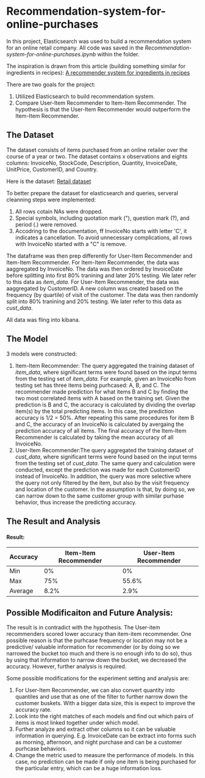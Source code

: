 # Recommendation-system-for-online-purchases
In this project, Elasticsearch was used to build a recommendation system for an online retail company. All code was saved in the _Recommendation-system-for-online-purchases.ipynb_ within the folder. 

The inspiration is drawn from this article (building something similar for ingredients in recipes): [A recommender system for ingredients in recipes](https://qbox.io/blog/building-simple-recommender-systems-for-elasticsearch-1) 

There are two goals for the project:
1. Utilized Elasticsearch to build recommendation system.
2. Compare User-Item Recommender to Item-Item Recommender. The hypothesis is that the User-Item Recommender would outperform the Item-Item Recommender.

## The Dataset
The dataset consists of items purchased from an online retailer over the course of a year or two.
The dataset contains x observations and eights columns: InvoiceNo, StockCode, Description, Quantity, InvoiceDate, UnitPrice, CustomerID, and Country. 

Here is the dataset: [Retail dataset](https://archive.ics.uci.edu/ml/datasets/online+retail#)

To better prepare the dataset for elasticsearch and queries, serveral cleanning steps were implemented:
1. All rows cotain NAs were dropped.
2. Special symbols, including quotation mark ("), question mark (?), and period (.) were removed.
3. Accodring to the documentation, ff InvoiceNo starts with letter 'C', it indicates a cancellation. To avoid unnecessary complications, all rows with InvoiceNo started with a "C" is remove.

The dataframe was then prep differently for User-Item Recommender and Item-Item Recommender.
For Item-Item Recommender, the data was aaggregated by InvoiceNo. The data was then ordered by InvoiceDate before splitting into first 80% tranining and later 20% testing. We later refer to this data as _item_data_.
For User-Item Recommender, the data was aaggregated by CustomerID. A new column was created based on the frequency (by quartile) of visit of the customer. The data was then randomly split into 80% tranining and 20% testing. We later refer to this data as _cust_data_.

All data was fling into kibana.

## The Model
3 models were constructed:
1. Item-Item Recommender: The query aggregated the training dataset of _item_data_, where significant terms were found based on the input terms from the testing set of _item_data_. For example, given an InvoiceNo from testing set has three items being purhcased: A, B, and C. The recommender made prediction for what items B and C by finding the two most correlated items with A based on the training set. Given the prediction is B and C, the accuracy is calculated by dividing the overlap item(s) by the total predicting items. In this case, the prediction accuracy is 1/2 = 50%. After repeating this same procedures for item B and C, the accuracy of an InvoiceNo is calculated by avergaing the prediction accuracy of all items. The final accuracy of the Item-Item Recommender is calculated by taking the mean accuracy of all InvoiceNo.
2. User-Item Recommender:The query aggregated the training dataset of _cust_data_, where significant terms were found based on the input terms from the testing set of _cust_data_. The same query and calculation were conducted, except the prediction was made for each CustomerID instead of InvoiceNo. In addition, the query was more selective where the query not only filtered by the item, but also by the visit frequency and location of the customer. In the assumption is that, by doing so, we can narrow down to the same customer group with similar purhase behavior, thus increase the predicting accuracy. 

## The Result and Analysis
#### Result:
Accuracy | Item-Item Recommender | User-Item Recommender
 | ------------ | ------------- | ------------
Min | 0% | 0%
Max | 75% | 55.6%
Average | 8.2% | 2.9%

## Possible Modificaiton and Future Analysis:
The result is in contradict with the hypothesis. The User-item recommenders scored lower accuracy than item-item recommender. One possible reason is that the purhcase frequency or location may not be a predictive/ valuable information for recommender (or by doing so we narrowed the bucket too much and there is no enough info to do so), thus by using that information to narrow down the bucket, we decreased the accuracy. However, further analysis is required.

Some possible modifications for the experiment setting and analysis are:
1. For User-Item Recommender, we can also convert quantity into quantiles and use that as one of the filter to further narrow down the customer buskets. With a bigger data size, this is expect to improve the accuracy rate.
2. Look into the right matches of each models and find out which pairs of items is most linked together under which model. 
3. Further analyze and extract other columns so it can be valuable information in querying. E.g. InvoiceDate can be extract into forms such as morning, afternoon, and night purchase and can be a customer purhcase behaviors.  
4. Change the metric used to measure the performance of models. In this case, no prediction can be made if only one item is being purchased for the particular entry, which can be a huge information loss. 
